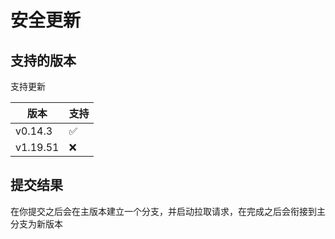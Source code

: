 # 安全更新

## 支持的版本

支持更新

|   版本   |       支持         |
| ------- | ------------------ |
| v0.14.3 | :white_check_mark: |
| v1.19.51|❌                  |

## 提交结果

在你提交之后会在主版本建立一个分支，并启动拉取请求，在完成之后会衔接到主分支为新版本
